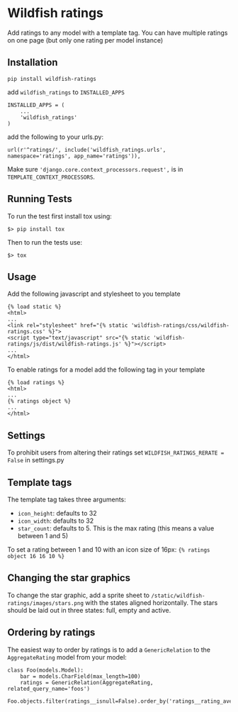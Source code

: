 # Wildfish ratings

Add ratings to any model with a template tag.
You can have multiple ratings on one page (but only one rating per model instance)


## Installation

`pip install wildfish-ratings`

add `wildfish_ratings` to `INSTALLED_APPS`

    INSTALLED_APPS = (
        ...
        'wildfish_ratings'
    )

add the following to your urls.py:

    url(r'^ratings/', include('wildfish_ratings.urls', namespace='ratings', app_name='ratings')),


Make sure `'django.core.context_processors.request',` is in `TEMPLATE_CONTEXT_PROCESSORS`.


## Running Tests

To run the test first install tox using:

```
$> pip install tox
```

Then to run the tests use:
 
```
$> tox
```


## Usage

Add the following javascript and stylesheet to you template
    
    {% load static %}
    <html>
    ...
    <link rel="stylesheet" href="{% static 'wildfish-ratings/css/wildfish-ratings.css' %}">
    <script type="text/javascript" src="{% static 'wildfish-ratings/js/dist/wildfish-ratings.js' %}"></script>
    ...
    </html>


To enable ratings for a model add the following tag in your template

    {% load ratings %}
    <html>
    ...
    {% ratings object %}
    ...
    </html>
    
    
## Settings

To prohibit users from altering their ratings set `WILDFISH_RATINGS_RERATE = False` in settings.py


## Template tags

The template tag takes three arguments:

*  `icon_height`: defaults to 32
*  `icon_width`: defaults to 32 
*  `star_count`: defaults to 5. This is the max rating (this means a value between 1 and 5)

To set a rating between 1 and 10 with an icon size of 16px: `{% ratings object 16 16 10 %}`


## Changing the star graphics

To change the star graphic, add a sprite sheet to `/static/wildfish-ratings/images/stars.png` with the states aligned horizontally.
The stars should be laid out in three states: full, empty and active.


## Ordering by ratings

The easiest way to order by ratings is to add a `GenericRelation` to the `AggregateRating` model from your model:


    class Foo(models.Model):
        bar = models.CharField(max_length=100)
        ratings = GenericRelation(AggregateRating, related_query_name='foos')

    Foo.objects.filter(ratings__isnull=False).order_by('ratings__rating_average')
